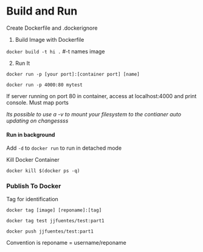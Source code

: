 # Build and Run 

Create Dockerfile and .dockerignore

1) Build Image with Dockerfile

`docker build -t hi .` #-t names image

2) Run It

`docker run -p [your port]:[container port] [name]`

`docker run -p 4000:80 mytest`

If server running on port 80 in container, access at localhost:4000 and print console. Must map ports

*Its possible to use a -v to mount your filesystem to the contianer auto updating on changessss*

#### Run in background

Add `-d` to `docker run` to run in detached mode

 Kill Docker Container

`docker kill $(docker ps -q)`

### Publish To Docker

Tag for identification

`docker tag [image] [reponame]:[tag]`

`docker tag test jjfuentes/test:part1`

`docker push jjfuentes/test:part1`

Convention is reponame = username/reponame 